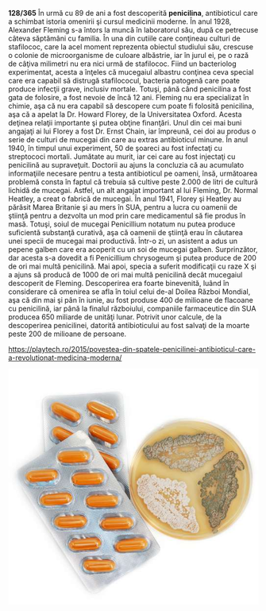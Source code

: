 **128/365** În urmă cu 89 de ani a fost descoperită **penicilina**, antibioticul care a schimbat istoria omenirii şi cursul medicinii moderne. În anul 1928, Alexander Fleming s-a întors la muncă în laboratorul său, după ce petrecuse câteva săptămâni cu familia. În una din cutiile care conţineau culturi de stafilococ, care la acel moment reprezenta obiectul studiului său, crescuse o colonie de microorganisme de culoare albăstrie, iar în jurul ei, pe o rază de câţiva milimetri nu era nici urmă de stafilococ. Fiind un bacteriolog experimentat, acesta a înţeles că mucegaiul albastru conţinea ceva special care era capabil să distrugă stafilococul, bacteria patogenă care poate produce infecţii grave, inclusiv mortale. Totuşi, până când penicilina a fost gata de folosire, a fost nevoie de încă 12 ani. Fleming nu era specializat în chimie, aşa că nu era capabil să descopere cum poate fi folosită penicilina, aşa că a apelat la Dr. Howard Florey, de la Universitatea Oxford. Acesta deţinea relaţii importante şi putea obţine finanţări. Unul din cei mai buni angajaţi ai lui Florey a fost Dr. Ernst Chain, iar împreună, cei doi au produs o serie de culturi de mucegai din care au extras antibioticul minune. În anul 1940, în timpul unui experiment, 50 de şoareci au fost infectaţi cu streptococi mortali. Jumătate au murit, iar cei care au fost injectaţi cu penicilină au supraveţuit. Doctorii au ajuns la concluzia că au acumulato informaţiile necesare pentru a testa antibioticul pe oameni, însă, următoarea problemă consta în faptul că trebuia să cultive peste 2.000 de litri de cultură lichidă de mucegai. Astfel, un alt angajat important al lui Fleming, Dr. Normal Heatley, a creat o fabrică de mucegai. În anul 1941, Florey şi Heatley au părăsit Marea Britanie şi au mers în SUA, pentru a lucra cu oamenii de ştiinţă pentru a dezvolta un mod prin care medicamentul să fie produs în masă. Totuşi, soiul de mucegai Penicillium notatum nu putea produce suficientă substanţă curativă, aşa că oamenii de ştiinţă erau în căutarea unei specii de mucegai mai productivă. Într-o zi, un asistent a adus un pepene galben care era acoperit cu un soi de mucegai galben. Surprinzător, dar acesta s-a dovedit a fi Penicillium chrysogeum şi putea produce de 200 de ori mai multă penicilină. Mai apoi, specia a suferit modificaţii cu raze X şi a ajuns să producă de 1000 de ori mai multă penicilină decât mucegaiul descoperit de Fleming. Descoperirea era foarte binevenită, luând în considerare că omenirea se afla în toiul celui de-al Doilea Război Mondial, aşa că din mai şi pân în iunie, au fost produse 400 de milioane de flacoane cu penicilină, iar până la finalul războiului, companiile farmaceutice din SUA producea 650 miliarde de unităţi lunar. Potrivit unor calcule, de la descoperirea penicilinei, datorită antibioticului au fost salvaţi de la moarte peste 200 de milioane de persoane.

https://playtech.ro/2015/povestea-din-spatele-penicilinei-antibioticul-care-a-revolutionat-medicina-moderna/

![Penicilina](image-1.jpg)

